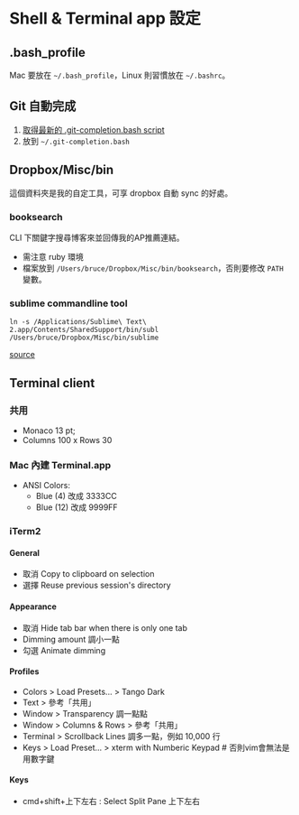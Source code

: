 # Shell & Terminal app 設定

## .bash_profile
Mac 要放在 `~/.bash_profile`，Linux 則習慣放在 `~/.bashrc`。

## Git 自動完成
1. [取得最新的 .git-completion.bash script](http://git.kernel.org/cgit/git/git.git/plain/contrib/completion/)
2. 放到 `~/.git-completion.bash`

## Dropbox/Misc/bin
這個資料夾是我的自定工具，可享 dropbox 自動 sync 的好處。

### booksearch
CLI 下關鍵字搜尋博客來並回傳我的AP推薦連結。

* 需注意 ruby 環境
* 檔案放到 `/Users/bruce/Dropbox/Misc/bin/booksearch`，否則要修改 `PATH` 變數。

### sublime commandline tool

    ln -s /Applications/Sublime\ Text\ 2.app/Contents/SharedSupport/bin/subl /Users/bruce/Dropbox/Misc/bin/sublime

[source](https://gist.github.com/olivierlacan/1195304)

## Terminal client
### 共用
* Monaco 13 pt;
* Columns 100 x Rows 30

### Mac 內建 Terminal.app
* ANSI Colors:
  * Blue (4) 改成 3333CC
  * Blue (12) 改成 9999FF

### iTerm2
#### General
* 取消 Copy to clipboard on selection
* 選擇 Reuse previous session's directory

#### Appearance
* 取消 Hide tab bar when there is only one tab
* Dimming amount 調小一點
* 勾選 Animate dimming

#### Profiles
* Colors > Load Presets... > Tango Dark
* Text > 參考「共用」
* Window > Transparency 調一點點
* Window > Columns & Rows > 參考「共用」
* Terminal > Scrollback Lines 調多一點，例如 10,000 行
* Keys > Load Preset... > xterm with Numberic Keypad # 否則vim會無法是用數字鍵

#### Keys
  * cmd+shift+上下左右 : Select Split Pane 上下左右
